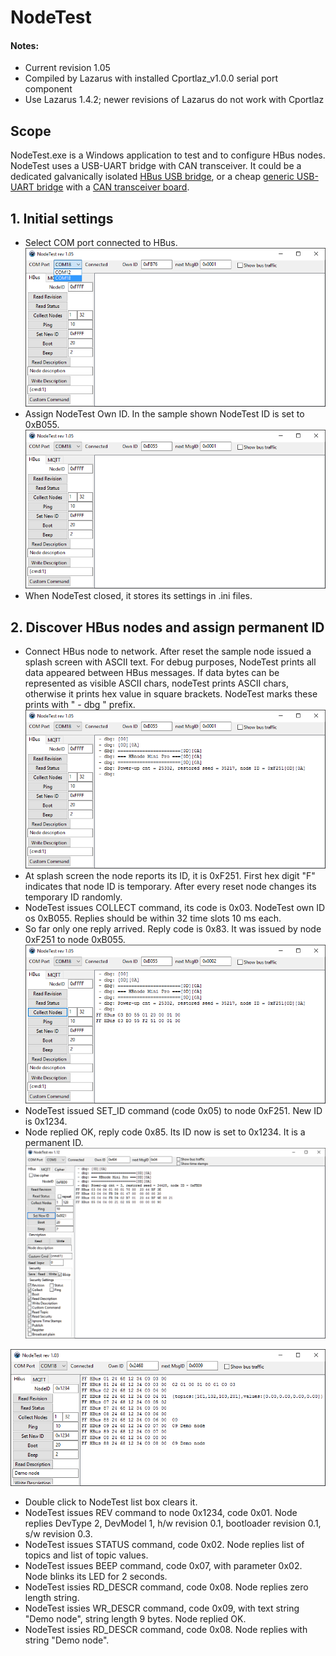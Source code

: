 # NodeTest

#### Notes:
  * Current revision 1.05
  * Compiled by Lazarus with installed Cportlaz_v1.0.0 serial port component
  * Use Lazarus 1.4.2;  newer revisions of Lazarus do not work with Cportlaz

## Scope

NodeTest.exe is a Windows application to test and to configure HBus nodes. NodeTest uses a USB-UART bridge with CAN transceiver. It could be a dedicated galvanically isolated [HBus USB bridge](https://github.com/akouz/HBus/tree/master/HBus_USB_Bridge), or a cheap [generic USB-UART bridge](https://www.ebay.com.au/sch/i.html?_from=R40&_trksid=m570.l1313&_nkw=usb+to+uart+bridge+board&_sacat=0&LH_TitleDesc=0&ul_noapp=true&_odkw=usb+to+uart+bridge) with a [CAN transceiver board](https://www.amazon.com/SN65HVD230-CAN-Board-Communication-Development/dp/B00KM6XMXO). 

## 1. Initial settings
  * Select COM port connected to HBus. 
![Pic1_1](https://github.com/akouz/HBus/blob/master/NodeTest/Doc/pic1_1.png)
  * Assign NodeTest Own ID. In the sample shown NodeTest ID is set to 0xB055.
![Pic1_2](https://github.com/akouz/HBus/blob/master/NodeTest/Doc/pic1_2.png)
  * When NodeTest closed, it stores its settings in .ini files. 

## 2. Discover HBus nodes and assign permanent ID
  * Connect HBus node to network. After reset the sample node issued a splash screen with ASCII text. For debug purposes, NodeTest prints all data appeared between HBus messages. If data bytes can be represented as visible ASCII chars, nodeTest prints ASCII chars, otherwise it prints hex value in square brackets. NodeTest marks these prints with " - dbg " prefix.
![Pic2_1](https://github.com/akouz/HBus/blob/master/NodeTest/Doc/pic2_1.png)
  * At splash screen the node reports its ID, it is 0xF251. First hex digit "F" indicates that node ID is temporary. After every reset node changes its temporary ID randomly.
  * NodeTest issues COLLECT command, its code is 0x03. NodeTest own ID os 0xB055. Replies should be within 32 time slots 10 ms each.
  * So far only one reply arrived. Reply code is 0x83. It was issued by node 0xF251 to node 0xB055.  
![Pic2_2](https://github.com/akouz/HBus/blob/master/NodeTest/Doc/pic2_2.png)
  * NodeTest issued SET_ID command (code 0x05) to node 0xF251. New ID is 0x1234.
  * Node replied OK, reply code 0x85. Its ID now is set to 0x1234. It is a permanent ID.
![Pic2_3](https://github.com/akouz/HBus/blob/master/NodeTest/Doc/pic2_3.png)


![Pic3](https://github.com/akouz/HBus/blob/master/Doc/pic3.png)

  * Double click to NodeTest list box clears it.
  * NodeTest issues REV command to node 0x1234, code 0x01. Node replies DevType 2, DevModel 1, h/w revision 0.1, bootloader revision 0.1, s/w revision 0.3.
  * NodeTest issues STATUS command, code 0x02. Node replies list of topics and list of topic values.
  * NodeTest issues BEEP command, code 0x07, with parameter 0x02. Node blinks its LED for 2 seconds.
  * NodeTest issies RD_DESCR command, code 0x08. Node replies zero length string.
  * NodeTest issies WR_DESCR command, code 0x09, with text string "Demo node", string length 9 bytes. Node replied OK.
  * NodeTest issies RD_DESCR command, code 0x08. Node replies with string "Demo node".
  
